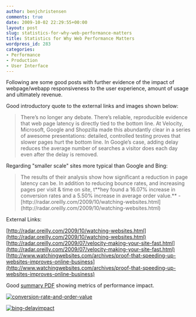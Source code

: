 ```yaml
---
author: benjchristensen
comments: true
date: 2009-10-02 22:29:55+00:00
layout: post
slug: statistics-for-why-web-performance-matters
title: Statistics for Why Web Performance Matters
wordpress_id: 283
categories:
- Performance
- Production
- User Interface
---
```


Following are some good posts with further evidence of the impact of webpage/webapp responsiveness to the user experience, amount of usage and ultimately revenue.

Good introductory quote to the external links and images shown below:



<blockquote>There’s no longer any debate. There’s reliable, reproducible evidence that web page latency is directly tied to the bottom line. At Velocity, Microsoft, Google and Shopzilla made this abundantly clear in a series of awesome presentations: detailed, controlled testing proves that slower pages hurt the bottom line. In Google’s case, adding delay reduces the average number of searches a visitor does each day even after the delay is removed.</blockquote>




Regarding "smaller scale" sites more typical than Google and Bing:


<blockquote>The results of their analysis show how significant a reduction in page latency can be. In addition to reducing bounce rates, and increasing pages per visit & time on site, t**hey found a 16.07% increase in conversion rates and a 5.50% increase in average order value.** - [http://radar.oreilly.com/2009/10/watching-websites.html](http://radar.oreilly.com/2009/10/watching-websites.html)</blockquote>



External Links:

[http://radar.oreilly.com/2009/10/watching-websites.html](http://radar.oreilly.com/2009/10/watching-websites.html)
[http://radar.oreilly.com/2009/07/velocity-making-your-site-fast.html](http://radar.oreilly.com/2009/07/velocity-making-your-site-fast.html)
[http://www.watchingwebsites.com/archives/proof-that-speeding-up-websites-improves-online-business](http://www.watchingwebsites.com/archives/proof-that-speeding-up-websites-improves-online-business)

Good [summary PDF](http://www.watchingwebsites.com/~/www.watchingwebsites.com/web/content/wp-content/uploads//2009/09/watchingwebsites-perf-and-analytics.pdf) showing metrics of performance impact.

[![conversion-rate-and-order-value](http://benjchristensen.files.wordpress.com/2009/10/conversion-rate-and-order-value.png)](http://benjchristensen.files.wordpress.com/2009/10/conversion-rate-and-order-value.png)

[![bing-delayimpact](http://benjchristensen.files.wordpress.com/2009/10/bing-delayimpact.png)](http://benjchristensen.files.wordpress.com/2009/10/bing-delayimpact.png)


